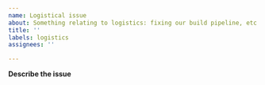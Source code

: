 ```yaml
---
name: Logistical issue
about: Something relating to logistics: fixing our build pipeline, etc.
title: ''
labels: logistics
assignees: ''

---
```


**Describe the issue**

